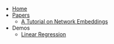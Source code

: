 <!-- docs/_sidebar.md -->

* [Home](/)
* [Papers](papers/README.md)
  * [A Tutorial on Network Embeddings](papers/1808.02590.md)
* Demos
  * [Linear Regression](demos/linear.md)
